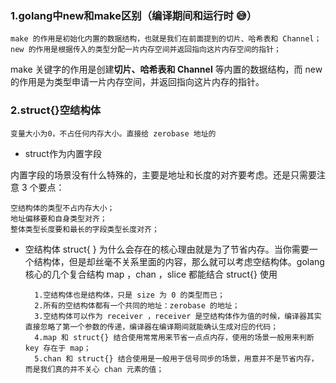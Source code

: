 ### 1.golang中new和make区别（编译期间和运行时 😅）

    make 的作用是初始化内置的数据结构，也就是我们在前面提到的切片、哈希表和 Channel；
    new 的作用是根据传入的类型分配一片内存空间并返回指向这片内存空间的指针；

make 关键字的作用是创建**切片、哈希表和 Channel** 等内置的数据结构，而 new 的作用是为类型申请一片内存空间，并返回指向这片内存的指针。

### 2.struct{}空结构体

    变量大小为0，不占任何内存大小。直接给 zerobase 地址的
- struct作为内置字段

内置字段的场景没有什么特殊的，主要是地址和长度的对齐要考虑。还是只需要注意 3 个要点：

    空结构体的类型不占内存大小；
    地址偏移要和自身类型对齐；
    整体类型长度要和最长的字段类型长度对齐；

- 空结构体 struct{ }  为什么会存在的核心理由就是为了节省内存。当你需要一个结构体，但是却丝毫不关系里面的内容，那么就可以考虑空结构体。golang 核心的几个复合结构 map ，chan ，slice 都能结合 struct{}  使用


        1.空结构体也是结构体，只是 size 为 0 的类型而已；
        2.所有的空结构体都有一个共同的地址：zerobase 的地址；
        3.空结构体可以作为 receiver ，receiver 是空结构体作为值的时候，编译器其实直接忽略了第一个参数的传递，编译器在编译期间就能确认生成对应的代码；
        4.map 和 struct{} 结合使用常常用来节省一点点内存，使用的场景一般用来判断 key 存在于 map；
        5.chan 和 struct{} 结合使用是一般用于信号同步的场景，用意并不是节省内存，而是我们真的并不关心 chan 元素的值；